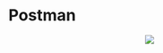 # Postman

<p align="center">
  <img src="https://habrastorage.org/getpro/habr/post_images/40e/c7f/b4f/40ec7fb4f579c099e14f300685f2222c.png" />
</p>
